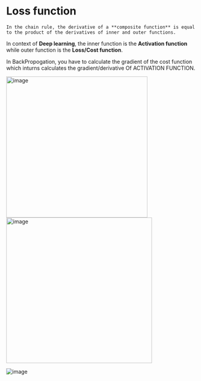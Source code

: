 # Loss function
```
In the chain rule, the derivative of a **composite function** is equal to the product of the derivatives of inner and outer functions.
```
In context of **Deep learning**, the inner function is the **Activation function** while outer function is the **Loss/Cost function**.

In BackPropogation, you have to calculate the gradient of  the cost function which inturns calculates the gradient/derivative
Of ACTIVATION FUNCTION.

<img width="375" alt="image" src="https://github.com/netgvarun2012/portfolio/assets/93938450/be17e92a-2049-45bb-9fba-c241488c1182">

<img width="387" alt="image" src="https://github.com/netgvarun2012/portfolio/assets/93938450/a683c791-15fd-497a-a80b-d59d7e4c37a0">

![image](https://github.com/netgvarun2012/portfolio/assets/93938450/774f381f-429f-41fa-abea-1640f9e776ad)

